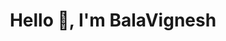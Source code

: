 <h1 align="center">Hello 👋, I'm BalaVignesh</h1>
<!-- <h3 align="center">A Tech Enthusiast from India</h3> -->
<!--h3 align="center">A Passionate Developer<img width=20px height=20px src='https://github.com/Bala-Vignesh-Reddy/Bala-Vignesh-Reddy/assets/108361665/c8ce2bae-a742-45d1-b172-581bc5b31efa'/>
</h3>

<!-- <p align="left">

  <img
    src="https://komarev.com/ghpvc/?username=bala-vignesh-reddy&label=Profile%20views&color=0e75b6&style=flat"
    alt="bala-vignesh-reddy"
  />
</p> 

<p align="left">
  <a href="https://twitter.com/" target="blank"
    ><img
      src="https://img.shields.io/twitter/follow/?logo=twitter&style=for-the-badge"
      alt=""
  /></a>
</p>

- 🌱 
- 📫 How to reach me
**reddybalavignesh9979@gmail.com** 

<h3 align="left">Connect with me:</h3>
<p align="left">
  <a
    href="https://www.linkedin.com/in/s-bala-vignesh-reddy-b02668252/"
    target="blank"
    ><img
      align="center"
      src="https://raw.githubusercontent.com/rahuldkjain/github-profile-readme-generator/master/src/images/icons/Social/linked-in-alt.svg"
      alt="s bala vignesh reddy"
      height="30"
      width="40"
  /></a>
  <a href="https://instagram.com/balavignesh9979" target="blank"
    ><img
      align="center"
      src="https://raw.githubusercontent.com/rahuldkjain/github-profile-readme-generator/master/src/images/icons/Social/instagram.svg"
      alt="balavignesh9979"
      height="30"
      width="40"
  /></a>
</p>

<h3 align="left">Languages and Tools:</h3>
<p align="left">
  <a href="https://www.cprogramming.com/" target="_blank" rel="noreferrer">
    <img
      src="https://raw.githubusercontent.com/devicons/devicon/master/icons/c/c-original.svg"
      alt="c"
      width="40"
      height="40"
    />
  </a>
  <a href="https://www.w3schools.com/cpp/" target="_blank" rel="noreferrer">
    <img
      src="https://raw.githubusercontent.com/devicons/devicon/master/icons/cplusplus/cplusplus-original.svg"
      alt="cplusplus"
      width="40"
      height="40"
    />
  </a>
  <a href="https://www.python.org" target="_blank" rel="noreferrer">
    <img
      src="https://raw.githubusercontent.com/devicons/devicon/master/icons/python/python-original.svg"
      alt="python"
      width="40"
      height="40"
    />
  </a>
  <a
    href="https://developer.mozilla.org/en-US/docs/Web/JavaScript"
    target="_blank"
    rel="noreferrer"
  >
    <img
      src="https://raw.githubusercontent.com/devicons/devicon/master/icons/javascript/javascript-original.svg"
      alt="javascript"
      width="40"
      height="40"
    />
  </a>
  </a>
  <a href="https://git-scm.com/" target="_blank" rel="noreferrer">
    <img
      src="https://www.vectorlogo.zone/logos/git-scm/git-scm-icon.svg"
      alt="git"
      width="40"
      height="40"
    />
  </a>
  <a href="https://www.w3.org/html/" target="_blank" rel="noreferrer">
    <img
      src="https://raw.githubusercontent.com/devicons/devicon/master/icons/html5/html5-original-wordmark.svg"
      alt="html5"
      width="40"
      height="40"
    />
  </a>
  <a href="https://www.w3schools.com/css/" target="_blank" rel="noreferrer">
    <img
      src="https://raw.githubusercontent.com/devicons/devicon/master/icons/css3/css3-original-wordmark.svg"
      alt="css3"
      width="40"
      height="40"
    />
  </a>
  
  <a href="https://www.mysql.com/" target="_blank" rel="noreferrer">
    <img
      src="https://raw.githubusercontent.com/devicons/devicon/master/icons/mysql/mysql-original-wordmark.svg"
      alt="mysql"
      width="40"
      height="40"
    />
  </a>
  <a href="https://nodejs.org" target="_blank" rel="noreferrer">
    <img
      src="https://raw.githubusercontent.com/devicons/devicon/master/icons/nodejs/nodejs-original-wordmark.svg"
      alt="nodejs"
      width="40"
      height="40"
    />
  </a>
  <a href="https://expressjs.com" target="_blank" rel="noreferrer">
    <img
      src="https://raw.githubusercontent.com/devicons/devicon/master/icons/express/express-original-wordmark.svg"
      alt="express"
      width="40"
      height="40"
    />
    <a href="https://www.linux.org/" target="_blank" rel="noreferrer">
        <img
          src="https://raw.githubusercontent.com/devicons/devicon/master/icons/linux/linux-original.svg"
          alt="linux"
          width="40"
          height="40"
        />
      </a>
</p>

<p>
 <img align="center" src="https://github-readme-stats.vercel.app/api?username=bala-vignesh-reddy&show_icons=true&locale=en" alt="bala-vignesh-reddy" />
<img align="center" src="https://github-readme-streak-stats.herokuapp.com/?user=bala-vignesh-reddy&" alt="bala-vignesh-reddy" /> 
</p>
<p>
  <img
    align="left"
    src="https://mygithub-readmestats.vercel.app/api/top-langs?username=bala-vignesh-reddy&show_icons=true&locale=en&layout=compact"
    alt="bala-vignesh-reddy"
  />
</p> -->


<!-- <p>
  &nbsp;<img
    align="center"
    src="https://github-readme-stats.vercel.app/api?username=bala-vignesh-reddy&show_icons=true&locale=en"
    alt="bala-vignesh-reddy"
  />
</p> -->
<!-- <p>
  &nbsp;<img
    align="center"
    src="https://mygithub-readmestats.vercel.app/api?username=bala-vignesh-reddy&show_icons=true&theme=radical"
    alt="bala-vignesh-reddy"
  />
</p> -->

<!-- <p>
  <img
    align="center"
    src="https://github-readme-streak-stats.herokuapp.com/?user=bala-vignesh-reddy&"
    alt="bala-vignesh-reddy"/>
</p>  -->
